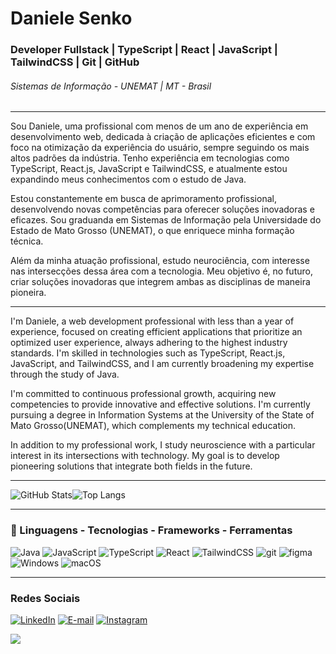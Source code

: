 # Daniele Senko

### Developer Fullstack | TypeScript | React | JavaScript | TailwindCSS | Git | GitHub
###### Sistemas de Informação - UNEMAT | MT - Brasil

___

Sou Daniele, uma profissional com menos de um ano de experiência em desenvolvimento web, dedicada à criação de aplicações eficientes e com foco na otimização da experiência do usuário, sempre seguindo os mais altos padrões da indústria. Tenho experiência em tecnologias como TypeScript, React.js, JavaScript e TailwindCSS, e atualmente estou expandindo meus conhecimentos com o estudo de Java.

Estou constantemente em busca de aprimoramento profissional, desenvolvendo novas competências para oferecer soluções inovadoras e eficazes. Sou graduanda em Sistemas de Informação pela Universidade do Estado de Mato Grosso (UNEMAT), o que enriquece minha formação técnica.

Além da minha atuação profissional, estudo neurociência, com interesse nas intersecções dessa área com a tecnologia. Meu objetivo é, no futuro, criar soluções inovadoras que integrem ambas as disciplinas de maneira pioneira.
___

I'm Daniele, a web development professional with less than a year of experience, focused on creating efficient applications that prioritize an optimized user experience, always adhering to the highest industry standards. I'm skilled in technologies such as TypeScript, React.js, JavaScript, and TailwindCSS, and I am currently broadening my expertise through the study of Java.

I'm committed to continuous professional growth, acquiring new competencies to provide innovative and effective solutions. I'm currently pursuing a degree in Information Systems at the University of the State of Mato Grosso(UNEMAT), which complements my technical education.

In addition to my professional work, I study neuroscience with a particular interest in its intersections with technology. My goal is to develop pioneering solutions that integrate both fields in the future.
___
![GitHub Stats](https://github-readme-stats.vercel.app/api?username=daniele-senko&theme=transparent&bg_color=000&border_color=be7abb&show_icons=true&icon_color=e0bcdd&title_color=be7abb&text_color=FFF)![Top Langs](https://github-readme-stats-git-masterrstaa-rickstaa.vercel.app/api/top-langs/?username=daniele-senko&bg_color=000&border_color=be7abb&title_color=be7abb&text_color=e0bcdd)
____
### 🚀 Linguagens - Tecnologias - Frameworks - Ferramentas

![Java](https://img.shields.io/badge/java-%23000000.svg?style=for-the-badge&logo=java&logoColor=e0bcdd)
![JavaScript](https://img.shields.io/badge/javascript-%23000000.svg?style=for-the-badge&logo=javascript&logoColor=e0bcdd)
![TypeScript](https://img.shields.io/badge/typescript-%23000000.svg?style=for-the-badge&logo=typescript&logoColor=e0bcdd)
![React](https://img.shields.io/badge/react-%23000000.svg?style=for-the-badge&logo=react&logoColor=e0bcdd)
![TailwindCSS](https://img.shields.io/badge/tailwind%20CSS-%23000000.svg?style=for-the-badge&logo=tailwindcss&logoColor=e0bcdd)
![git](https://img.shields.io/badge/git-%23000000.svg?style=for-the-badge&logo=git&logoColor=e0bcdd)
![figma](https://img.shields.io/badge/figma-%23000000.svg?style=for-the-badge&logo=figma&logoColor=e0bcdd)
![Windows](https://img.shields.io/badge/windows-%23000000.svg?style=for-the-badge&logo=windows&logoColor=e0bcdd)
![macOS](https://img.shields.io/badge/mac%20os-%23000000.svg?style=for-the-badge&logo=macos&logoColor=e0bcdd)
___
### Redes Sociais

[![LinkedIn](https://img.shields.io/badge/LinkedIn-100000?style=for-the-badge&logo=linkedin&logoColor=e0bcdd)](https://www.linkedin.com/in/daniele-senko/)
[![E-mail](https://img.shields.io/badge/-Email-100000?style=for-the-badge&logo=microsoft-outlook&logoColor=e0bcdd)](mailto:danielesenko@hotmail.com)
[![Instagram](https://img.shields.io/badge/Instagram-100000?style=for-the-badge&logo=github&logoColor=e0bcdd)](https://www.instagram.com/danielesenko/)

<a href="https://visitorbadge.io/status?path=https%3A%2F%2Fgithub.com%2daniele-senko"><img src="https://api.visitorbadge.io/api/combined?path=https%3A%2F%2Fgithub.com%2daniele-senko&label=Visitantes%20(HOJE%2FTotal)&labelColor=%235b187e&countColor=%235b187e&labelStyle=upper" /></a>
